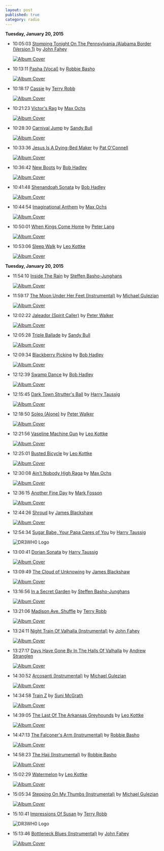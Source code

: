 ```yaml
---
layout: post
published: true
category: radio
---
```


**Tuesday, January 20, 2015**

*   10:05:03  [Stomping Tonight On The Pennsylvania /Alabama Border (Version 1)](http://goo.gl/8WqRU3) by [John Fahey](http://www.last.fm/music/John+Fahey)

    [![Album Cover](http://userserve-ak.last.fm/serve/174s/44704283.jpg)](http://www.last.fm/music/John+Fahey/Death+Chants,+Breakdowns+And+Military+Waltzes "Death Chants, Breakdowns And Military Waltzes")

*   10:13:11  [Pasha (Vocal)](http://goo.gl/agzPGv) by [Robbie Basho](http://www.last.fm/music/Robbie+Basho)

    [![Album Cover](http://userserve-ak.last.fm/serve/174s/89641147.jpg)](http://www.last.fm/music/Robbie+Basho/Bashovia "Bashovia")

*   10:18:17  [Cassie](http://goo.gl/1NpHfq) by [Terry Robb](http://www.last.fm/music/Terry+Robb)

    [![Album Cover](http://userserve-ak.last.fm/serve/174s/32986215.jpg)](http://www.last.fm/music/Terry+Robb/Resting+Place "Resting Place")

*   10:21:23  [Victor's Rag](http://goo.gl/s6XvgS) by [Max Ochs](http://www.last.fm/music/Max+Ochs)

    [![Album Cover](http://userserve-ak.last.fm/serve/174s/83879031.jpg)](http://www.last.fm/music/Max+Ochs/Hooray+For+Another+Day "Hooray For Another Day")

*   10:28:30  [Carnival Jump](http://goo.gl/OT4wox) by [Sandy Bull](http://www.last.fm/music/Sandy+Bull)

    [![Album Cover](http://ec1.images-amazon.com/images/P/B00006FX01.01._SCMZZZZZZZ_.jpg)](http://www.last.fm/music/Sandy+Bull/Re "Re")

*   10:33:36  [Jesus Is A Dying-Bed Maker](http://goo.gl/NGYaN9) by [Pat O'Connell](http://www.last.fm/music/Pat+O'Connell)

    [![Album Cover](http://userserve-ak.last.fm/serve/174s/90373817.jpg)](http://www.last.fm/music/+noredirect/Multi+Interpr%C3%A8tes/Revenge+Of+Blind+Joe+Death+-+The+John+Fahey+Tribute+Album "Revenge Of Blind Joe Death - The John Fahey Tribute Album")

*   10:36:42  [New Boots](http://goo.gl/BI9Y2J) by [Bob Hadley](http://www.last.fm/music/Bob+Hadley)

    [![Album Cover](http://userserve-ak.last.fm/serve/174s/90697033.jpg)](http://www.last.fm/music/Bob+Hadley/Tunes+From+The+Well "Tunes From The Well")

*   10:41:48  [Shenandoah Sonata](http://goo.gl/nPv0LC) by [Bob Hadley](http://www.last.fm/music/Bob+Hadley)

    [![Album Cover](http://userserve-ak.last.fm/serve/174s/91359499.jpg)](http://www.last.fm/music/Bob+Hadley/On+The+Trail+Of+The+Questing+Beast "On The Trail Of The Questing Beast")

*   10:44:54  [Imaginational Anthem](http://goo.gl/pBJEQO) by [Max Ochs](http://www.last.fm/music/Max+Ochs)

    [![Album Cover](http://userserve-ak.last.fm/serve/174s/83879031.jpg)](http://www.last.fm/music/Max+Ochs/Hooray+For+Another+Day "Hooray For Another Day")

*   10:50:01  [When Kings Come Home](http://goo.gl/dMmTE2) by [Peter Lang](http://www.last.fm/music/Peter+Lang)

    [![Album Cover](http://userserve-ak.last.fm/serve/174s/8671485.jpg)](http://www.last.fm/music/Peter+Lang/Leo+Kottke,+John+Fahey+&+Peter+Lang "Leo Kottke, John Fahey & Peter Lang")

*   10:53:06  [Sleep Walk](http://goo.gl/tS4PY8) by [Leo Kottke](http://www.last.fm/music/Leo+Kottke)

    [![Album Cover](http://ec2.images-amazon.com/images/P/B000005JG2.01._SCMZZZZZZZ_.jpg)](http://www.last.fm/music/Leo+Kottke/Essential+Leo+Kottke "Essential Leo Kottke")



**Tuesday, January 20, 2015**

*   11:54:10  [Inside The Rain](http://goo.gl/FAWA29) by [Steffen Basho-Junghans](http://www.last.fm/music/Steffen+Basho-Junghans)

    [![Album Cover](http://userserve-ak.last.fm/serve/174s/33120635.jpg)](http://www.last.fm/music/Steffen+Basho-Junghans/Waters+In+Azure "Waters In Azure")

*   11:59:17  [The Moon Under Her Feet (Instrumental)](http://goo.gl/65vN7R) by [Michael Gulezian](http://www.last.fm/music/Michael+Gulezian)

    [![Album Cover](http://userserve-ak.last.fm/serve/174s/101267027.jpg)](http://www.last.fm/music/Michael+Gulezian/Unspoken+Intentions "Unspoken Intentions")

*   12:02:22  [Jaleador (Spirit Caller)](http://goo.gl/IkgMaf) by [Peter Walker](http://www.last.fm/music/Peter+Walker)

    [![Album Cover](http://userserve-ak.last.fm/serve/174s/83879013.jpg)](http://www.last.fm/music/Peter+Walker/Echo+of+My+Soul "Echo of My Soul")

*   12:05:28  [Triple Ballade](http://goo.gl/YYfMvs) by [Sandy Bull](http://www.last.fm/music/Sandy+Bull)

    [![Album Cover](http://ec1.images-amazon.com/images/P/B00006FX01.01._SCMZZZZZZZ_.jpg)](http://www.last.fm/music/Sandy+Bull/Re "Re")

*   12:09:34  [Blackberry Picking](http://goo.gl/MFdqqE) by [Bob Hadley](http://www.last.fm/music/Bob+Hadley)

    [![Album Cover](http://userserve-ak.last.fm/serve/174s/90697591.jpg)](http://www.last.fm/music/Bob+Hadley/The+Raven "The Raven")

*   12:12:39  [Swamp Dance](http://goo.gl/3Pel4x) by [Bob Hadley](http://www.last.fm/music/Bob+Hadley)

    [![Album Cover](http://userserve-ak.last.fm/serve/174s/91359499.jpg)](http://www.last.fm/music/Bob+Hadley/On+The+Trail+Of+The+Questing+Beast "On The Trail Of The Questing Beast")

*   12:15:45  [Dark Town Strutter's Ball](http://goo.gl/XlKbTh) by [Harry Taussig](http://www.last.fm/music/Harry+Taussig)

    [![Album Cover](http://userserve-ak.last.fm/serve/174s/101622849.jpg)](http://www.last.fm/music/Harry+Taussig/Fate+Is+Only+Once "Fate Is Only Once")

*   12:18:50  [Soleo (Alone)](http://goo.gl/HcCzOC) by [Peter Walker](http://www.last.fm/music/Peter+Walker)

    [![Album Cover](http://userserve-ak.last.fm/serve/174s/83879013.jpg)](http://www.last.fm/music/Peter+Walker/Echo+of+My+Soul "Echo of My Soul")

*   12:21:56  [Vaseline Machine Gun](http://goo.gl/RiczVW) by [Leo Kottke](http://www.last.fm/music/Leo+Kottke)

    [![Album Cover](http://userserve-ak.last.fm/serve/174s/94615601.jpg)](http://www.last.fm/music/Leo+Kottke/6-+And+12-String+Guitar "6- And 12-String Guitar")

*   12:25:01  [Busted Bicycle](http://goo.gl/f8ZtWt) by [Leo Kottke](http://www.last.fm/music/Leo+Kottke)

    [![Album Cover](http://userserve-ak.last.fm/serve/174s/94615601.jpg)](http://www.last.fm/music/Leo+Kottke/6-+And+12-String+Guitar "6- And 12-String Guitar")

*   12:30:08  [Ain't Nobody High Raga](http://goo.gl/LsHSf1) by [Max Ochs](http://www.last.fm/music/Max+Ochs)

    [![Album Cover](http://userserve-ak.last.fm/serve/174s/83879031.jpg)](http://www.last.fm/music/Max+Ochs/Hooray+For+Another+Day "Hooray For Another Day")

*   12:36:15  [Another Fine Day](http://goo.gl/JF5vcQ) by [Mark Fosson](http://www.last.fm/music/Mark+Fosson)

    [![Album Cover](http://userserve-ak.last.fm/serve/174s/83878955.jpg)](http://www.last.fm/music/Various+Artists/Imaginational+Anthem+Volume+Three "Imaginational Anthem Volume Three")

*   12:44:26  [Shroud](http://goo.gl/8dUW86) by [James Blackshaw](http://www.last.fm/music/James+Blackshaw)

    [![Album Cover](http://userserve-ak.last.fm/serve/174s/11930425.jpg)](http://www.last.fm/music/James+Blackshaw/Litany+of+Echoes "Litany of Echoes")

*   12:54:34  [Sugar Babe, Your Papa Cares of You](http://goo.gl/WQVi4D) by [Harry Taussig](http://www.last.fm/music/Harry+Taussig)

    ![DR3WH0 Logo](https://dl.dropboxusercontent.com/u/8239797/DR3WH0.png "DR3WH0 RadioBlog")

*   13:00:41  [Dorian Sonata](http://goo.gl/KkuEcg) by [Harry Taussig](http://www.last.fm/music/Harry+Taussig)

    [![Album Cover](http://userserve-ak.last.fm/serve/174s/33082671.jpg)](http://www.last.fm/music/Steve+Mann/Imaginational+Anthem,+Vol.+1 "Imaginational Anthem, Vol. 1")

*   13:09:49  [The Cloud of Unknowing](http://goo.gl/f0G2MH) by [James Blackshaw](http://www.last.fm/music/James+Blackshaw)

    [![Album Cover](http://userserve-ak.last.fm/serve/174s/100158383.png)](http://www.last.fm/music/James+Blackshaw/The+Cloud+of+Unknowing "The Cloud of Unknowing")

*   13:16:56  [In a Secret Garden](http://goo.gl/qYA6w7) by [Steffen Basho-Junghans](http://www.last.fm/music/Steffen+Basho-Junghans)

    [![Album Cover](http://userserve-ak.last.fm/serve/174s/33126221.jpg)](http://www.last.fm/music/Steffen+Basho-Junghans/Late+Summer+Morning "Late Summer Morning")

*   13:21:06  [Madison Ave. Shuffle](http://goo.gl/cvgp7i) by [Terry Robb](http://www.last.fm/music/Terry+Robb)

    [![Album Cover](http://userserve-ak.last.fm/serve/174s/32986215.jpg)](http://www.last.fm/music/Terry+Robb/Resting+Place "Resting Place")

*   13:24:11  [Night Train Of Valhalla (Instrumental)](http://goo.gl/TN3IVx) by [John Fahey](http://www.last.fm/music/John+Fahey)

    [![Album Cover](http://userserve-ak.last.fm/serve/174s/96862177.png)](http://www.last.fm/music/John+Fahey/Days+Have+Gone+By,+Vol.+6 "Days Have Gone By, Vol. 6")

*   13:27:17  [Days Have Gone By In The Halls Of Valhalla](http://goo.gl/fXMpkV) by [Andrew Stranglen](http://www.last.fm/music/Andrew+Stranglen)

    [![Album Cover](http://userserve-ak.last.fm/serve/174s/90373817.jpg)](http://www.last.fm/music/+noredirect/Multi+Interpr%C3%A8tes/Revenge+Of+Blind+Joe+Death+-+The+John+Fahey+Tribute+Album "Revenge Of Blind Joe Death - The John Fahey Tribute Album")

*   14:30:52  [Arcosanti (Instrumental)](http://goo.gl/1sn4Qo) by [Michael Gulezian](http://www.last.fm/music/Michael+Gulezian)

    [![Album Cover](http://userserve-ak.last.fm/serve/174s/101267027.jpg)](http://www.last.fm/music/Michael+Gulezian/Unspoken+Intentions "Unspoken Intentions")

*   14:34:58  [Train Z](http://goo.gl/zLQy5F) by [Suni McGrath](http://www.last.fm/music/Suni+McGrath)

    [![Album Cover](http://userserve-ak.last.fm/serve/174s/33082671.jpg)](http://www.last.fm/music/Steve+Mann/Imaginational+Anthem,+Vol.+1 "Imaginational Anthem, Vol. 1")

*   14:39:05  [The Last Of The Arkansas Greyhounds](http://goo.gl/mdIKw6) by [Leo Kottke](http://www.last.fm/music/Leo+Kottke)

    [![Album Cover](http://userserve-ak.last.fm/serve/174s/94615601.jpg)](http://www.last.fm/music/Leo+Kottke/6-+And+12-String+Guitar "6- And 12-String Guitar")

*   14:47:13  [The Falconer's Arm (Instrumental)](http://goo.gl/ORzbw3) by [Robbie Basho](http://www.last.fm/music/Robbie+Basho)

    [![Album Cover](http://userserve-ak.last.fm/serve/174s/89641147.jpg)](http://www.last.fm/music/Robbie+Basho/Bashovia "Bashovia")

*   14:58:23  [The Hajj (Instrumental)](http://goo.gl/oEDVfM) by [Robbie Basho](http://www.last.fm/music/Robbie+Basho)

    [![Album Cover](http://userserve-ak.last.fm/serve/174s/89641147.jpg)](http://www.last.fm/music/Robbie+Basho/Bashovia "Bashovia")

*   15:02:29  [Watermelon](http://goo.gl/DBJQdr) by [Leo Kottke](http://www.last.fm/music/Leo+Kottke)

    [![Album Cover](http://userserve-ak.last.fm/serve/174s/94615601.jpg)](http://www.last.fm/music/Leo+Kottke/6-+And+12-String+Guitar "6- And 12-String Guitar")

*   15:05:34  [Stepping On My Thumbs (Instrumental)](http://goo.gl/cM7DRr) by [Michael Gulezian](http://www.last.fm/music/Michael+Gulezian)

    [![Album Cover](http://userserve-ak.last.fm/serve/174s/101267027.jpg)](http://www.last.fm/music/Michael+Gulezian/Unspoken+Intentions "Unspoken Intentions")

*   15:10:41  [Impressions Of Susan](http://goo.gl/O5QoXA) by [Terry Robb](http://www.last.fm/music/Terry+Robb)

    ![DR3WH0 Logo](https://dl.dropboxusercontent.com/u/8239797/DR3WH0.png "DR3WH0 RadioBlog")

*   15:13:46  [Bottleneck Blues (Instrumental)](http://goo.gl/I4bY2t) by [John Fahey](http://www.last.fm/music/John+Fahey)

    [![Album Cover](http://userserve-ak.last.fm/serve/174s/96862045.png)](http://www.last.fm/music/John+Fahey/The+Voice+Of+The+Turtle "The Voice Of The Turtle")

